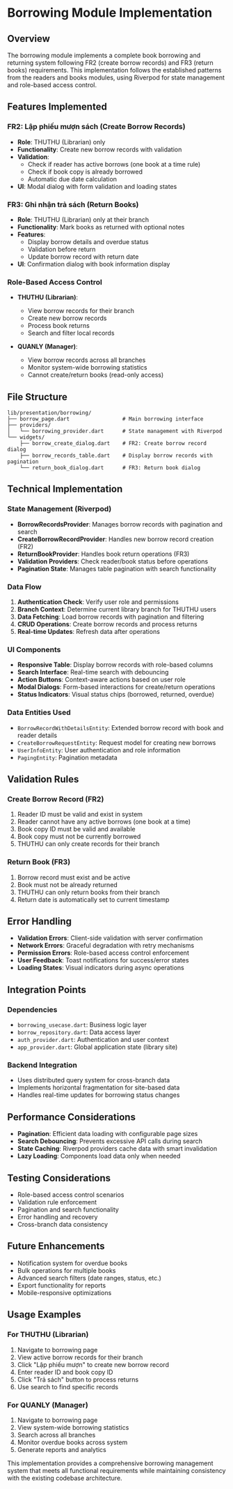 # Borrowing Module Implementation

## Overview
The borrowing module implements a complete book borrowing and returning system following FR2 (create borrow records) and FR3 (return books) requirements. This implementation follows the established patterns from the readers and books modules, using Riverpod for state management and role-based access control.

## Features Implemented

### FR2: Lập phiếu mượn sách (Create Borrow Records)
- **Role**: THUTHU (Librarian) only
- **Functionality**: Create new borrow records with validation
- **Validation**: 
  - Check if reader has active borrows (one book at a time rule)
  - Check if book copy is already borrowed
  - Automatic due date calculation
- **UI**: Modal dialog with form validation and loading states

### FR3: Ghi nhận trả sách (Return Books)
- **Role**: THUTHU (Librarian) only at their branch
- **Functionality**: Mark books as returned with optional notes
- **Features**:
  - Display borrow details and overdue status
  - Validation before return
  - Update borrow record with return date
- **UI**: Confirmation dialog with book information display

### Role-Based Access Control
- **THUTHU (Librarian)**:
  - View borrow records for their branch
  - Create new borrow records
  - Process book returns
  - Search and filter local records

- **QUANLY (Manager)**:
  - View borrow records across all branches
  - Monitor system-wide borrowing statistics
  - Cannot create/return books (read-only access)

## File Structure

```
lib/presentation/borrowing/
├── borrow_page.dart                 # Main borrowing interface
├── providers/
│   └── borrowing_provider.dart      # State management with Riverpod
└── widgets/
    ├── borrow_create_dialog.dart    # FR2: Create borrow record dialog
    ├── borrow_records_table.dart    # Display borrow records with pagination
    └── return_book_dialog.dart      # FR3: Return book dialog
```

## Technical Implementation

### State Management (Riverpod)
- **BorrowRecordsProvider**: Manages borrow records with pagination and search
- **CreateBorrowRecordProvider**: Handles new borrow record creation (FR2)
- **ReturnBookProvider**: Handles book return operations (FR3)
- **Validation Providers**: Check reader/book status before operations
- **Pagination State**: Manages table pagination with search functionality

### Data Flow
1. **Authentication Check**: Verify user role and permissions
2. **Branch Context**: Determine current library branch for THUTHU users
3. **Data Fetching**: Load borrow records with pagination and filtering
4. **CRUD Operations**: Create borrow records and process returns
5. **Real-time Updates**: Refresh data after operations

### UI Components
- **Responsive Table**: Display borrow records with role-based columns
- **Search Interface**: Real-time search with debouncing
- **Action Buttons**: Context-aware actions based on user role
- **Modal Dialogs**: Form-based interactions for create/return operations
- **Status Indicators**: Visual status chips (borrowed, returned, overdue)

### Data Entities Used
- `BorrowRecordWithDetailsEntity`: Extended borrow record with book and reader details
- `CreateBorrowRequestEntity`: Request model for creating new borrows
- `UserInfoEntity`: User authentication and role information
- `PagingEntity`: Pagination metadata

## Validation Rules

### Create Borrow Record (FR2)
1. Reader ID must be valid and exist in system
2. Reader cannot have any active borrows (one book at a time)
3. Book copy ID must be valid and available
4. Book copy must not be currently borrowed
5. THUTHU can only create records for their branch

### Return Book (FR3)
1. Borrow record must exist and be active
2. Book must not be already returned
3. THUTHU can only return books from their branch
4. Return date is automatically set to current timestamp

## Error Handling
- **Validation Errors**: Client-side validation with server confirmation
- **Network Errors**: Graceful degradation with retry mechanisms
- **Permission Errors**: Role-based access control enforcement
- **User Feedback**: Toast notifications for success/error states
- **Loading States**: Visual indicators during async operations

## Integration Points

### Dependencies
- `borrowing_usecase.dart`: Business logic layer
- `borrow_repository.dart`: Data access layer
- `auth_provider.dart`: Authentication and user context
- `app_provider.dart`: Global application state (library site)

### Backend Integration
- Uses distributed query system for cross-branch data
- Implements horizontal fragmentation for site-based data
- Handles real-time updates for borrowing status changes

## Performance Considerations
- **Pagination**: Efficient data loading with configurable page sizes
- **Search Debouncing**: Prevents excessive API calls during search
- **State Caching**: Riverpod providers cache data with smart invalidation
- **Lazy Loading**: Components load data only when needed

## Testing Considerations
- Role-based access control scenarios
- Validation rule enforcement
- Pagination and search functionality
- Error handling and recovery
- Cross-branch data consistency

## Future Enhancements
- Notification system for overdue books
- Bulk operations for multiple books
- Advanced search filters (date ranges, status, etc.)
- Export functionality for reports
- Mobile-responsive optimizations

## Usage Examples

### For THUTHU (Librarian)
1. Navigate to borrowing page
2. View active borrow records for their branch
3. Click "Lập phiếu mượn" to create new borrow record
4. Enter reader ID and book copy ID
5. Click "Trả sách" button to process returns
6. Use search to find specific records

### For QUANLY (Manager)
1. Navigate to borrowing page
2. View system-wide borrowing statistics
3. Search across all branches
4. Monitor overdue books across system
5. Generate reports and analytics

This implementation provides a comprehensive borrowing management system that meets all functional requirements while maintaining consistency with the existing codebase architecture.
